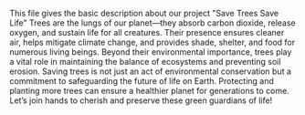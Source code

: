 This file gives the basic description about our project "Save Trees Save Life"
Trees are the lungs of our planet—they absorb carbon dioxide, release oxygen, and sustain life for all creatures. Their presence ensures cleaner air, helps mitigate climate change, and provides shade, shelter, and food for numerous living beings. Beyond their environmental importance, trees play a vital role in maintaining the balance of ecosystems and preventing soil erosion. Saving trees is not just an act of environmental conservation but a commitment to safeguarding the future of life on Earth. Protecting and planting more trees can ensure a healthier planet for generations to come. Let’s join hands to cherish and preserve these green guardians of life!

